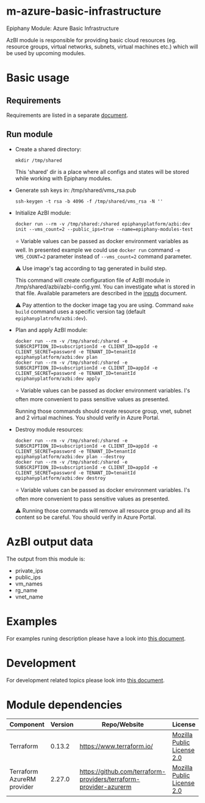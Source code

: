 # m-azure-basic-infrastructure

Epiphany Module: Azure Basic Infrastructure

AzBI module is responsible for providing basic cloud resources (eg. resource groups, virtual networks, subnets, virtual machines etc.) which will be used by upcoming modules.

# Basic usage

## Requirements

Requirements are listed in a separate [document](docs/REQUIREMENTS.md).

## Run module

* Create a shared directory:

  ```shell
  mkdir /tmp/shared
  ```

  This 'shared' dir is a place where all configs and states will be stored while working with Epiphany modules.

* Generate ssh keys in: /tmp/shared/vms_rsa.pub

  ```shell
  ssh-keygen -t rsa -b 4096 -f /tmp/shared/vms_rsa -N ''
  ```

* Initialize AzBI module:

  ```shell
  docker run --rm -v /tmp/shared:/shared epiphanyplatform/azbi:dev init --vms_count=2 --public_ips=true --name=epiphany-modules-test
  ```

  :star: Variable values can be passed as docker environment variables as well. In presented example we could use `docker run` command `-e VMS_COUNT=2` parameter instead of `--vms_count=2` command parameter. 

  :warning: Use image's tag according to tag generated in build step.

  This command will create configuration file of AzBI module in /tmp/shared/azbi/azbi-config.yml. You can investigate what is stored in that file. Available parameters are described in the [inputs](docs/INPUTS.adoc) document.

  :warning: Pay attention to the docker image tag you are using. Command `make build` command uses a specific version tag (default `epiphanyplatrofm/azbi:dev`).

* Plan and apply AzBI module:

  ```shell
  docker run --rm -v /tmp/shared:/shared -e SUBSCRIPTION_ID=subscriptionId -e CLIENT_ID=appId -e CLIENT_SECRET=password -e TENANT_ID=tenantId epiphanyplatform/azbi:dev plan
  docker run --rm -v /tmp/shared:/shared -e SUBSCRIPTION_ID=subscriptionId -e CLIENT_ID=appId -e CLIENT_SECRET=password -e TENANT_ID=tenantId epiphanyplatform/azbi:dev apply
  ```
  :star: Variable values can be passed as docker environment variables. I's often more convenient to pass sensitive values as presented.
   
  Running those commands should create resource group, vnet, subnet and 2 virtual machines. You should verify in Azure Portal.

* Destroy module resources:

  ```shell
  docker run --rm -v /tmp/shared:/shared -e SUBSCRIPTION_ID=subscriptionId -e CLIENT_ID=appId -e CLIENT_SECRET=password -e TENANT_ID=tenantId epiphanyplatform/azbi:dev plan --destroy
  docker run --rm -v /tmp/shared:/shared -e SUBSCRIPTION_ID=subscriptionId -e CLIENT_ID=appId -e CLIENT_SECRET=password -e TENANT_ID=tenantId epiphanyplatform/azbi:dev destroy
  ```
  :star: Variable values can be passed as docker environment variables. I's often more convenient to pass sensitive values as presented.
   
  :warning: Running those commands will remove all resource group and all its content so be careful. You should verify in Azure Portal.


# AzBI output data

The output from this module is:

* private_ips
* public_ips
* vm_names
* rg_name
* vnet_name

# Examples

For examples runing description please have a look into [this document](docs/EXAMPLES.md).

# Development
 
For development related topics please look into [this document](docs/DEVELOPMENT.md).

# Module dependencies

| Component                 | Version | Repo/Website                                          | License                                                           |
| ------------------------- | ------- | ----------------------------------------------------- | ----------------------------------------------------------------- |
| Terraform                 | 0.13.2  | https://www.terraform.io/                             | [Mozilla Public License 2.0](https://github.com/hashicorp/terraform/blob/master/LICENSE) |
| Terraform AzureRM provider | 2.27.0 | https://github.com/terraform-providers/terraform-provider-azurerm | [Mozilla Public License 2.0](https://github.com/terraform-providers/terraform-provider-azurerm/blob/master/LICENSE) |
